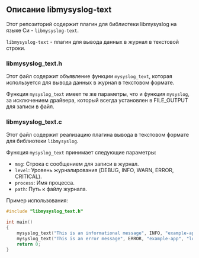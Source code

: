 ## Описание libmysyslog-text
Этот репозиторий содержит плагин для библиотеки libmysyslog на языке Си - `libmysyslog-text`.

`libmysyslog-text` - плагин для вывода данных в журнал в текстовой строки.

### libmysyslog_text.h

Этот файл содержит объявление функции `mysyslog_text`, которая используется для вывода данных в журнал в текстовом формате.

Функция `mysyslog_text` имеет те же параметры, что и функция `mysyslog`, за исключением драйвера, который всегда установлен в FILE_OUTPUT для записи в файл.

### libmysyslog_text.c

Этот файл содержит реализацию плагина вывода в текстовом формате для библиотеки `libmysyslog`.

Функция `mysyslog_text` принимает следующие параметры:
- `msg`: Строка с сообщением для записи в журнал.
- `level`: Уровень журналирования (DEBUG, INFO, WARN, ERROR, CRITICAL).
- `process`: Имя процесса.
- `path`: Путь к файлу журнала.



Пример использования:

```c
#include "libmysyslog_text.h"

int main()
{
    mysyslog_text("This is an informational message", INFO, "example-app", "logfile.txt");
    mysyslog_text("This is an error message", ERROR, "example-app", "logfile.txt");
    return 0;
}
```
